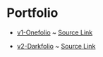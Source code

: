 # Portfolio

- [v1-Onefolio](/v1-Onefolio) ~ [Source Link](https://arsh.dev/link/onefolio/)

- [v2-Darkfolio](/v2-Darkfolio) ~ [Source Link](https://arsh.dev/link/darkfolio/)